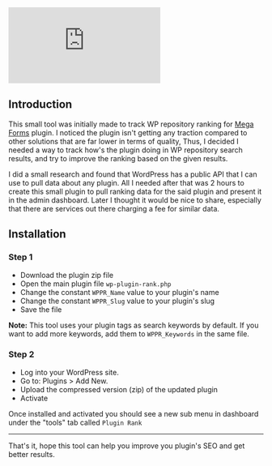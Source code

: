![Screenshot](https://raw.githubusercontent.com/bomsn/wp-plugin-rank/master/screenshot.md)

## Introduction
This small tool was initially made to track WP repository ranking for [Mega Forms](https://wordpress.org/plugins/mega-forms/) plugin. I noticed the plugin isn't getting any traction compared to other solutions that are far lower in terms of quality, Thus, I decided I needed a way to track how's the plugin doing in WP repository search results, and try to improve the ranking based on the given results.

I did a small research and found that WordPress has a public API that I can use to pull data about any plugin. All I needed after that was 2 hours to create this small plugin to pull ranking data for the said plugin and present it in the admin dashboard. Later I thought it would be nice to share, especially that there are services out there charging a fee for similar data.

## Installation

### Step 1
- Download the plugin zip file
- Open the main plugin file `wp-plugin-rank.php`
- Change the constant `WPPR_Name` value to your plugin's name
- Change the constant `WPPR_Slug` value to your plugin's slug
- Save the file

**Note:** This tool uses your plugin tags as search keywords by default. If you want to add more keywords, add them to `WPPR_Keywords` in the same file.

### Step 2
- Log into your WordPress site.
- Go to: Plugins > Add New.
- Upload the compressed version (zip) of the updated plugin
- Activate

Once installed and activated you should see a new sub menu in dashboard under the "tools" tab called `Plugin Rank`

____________________________________________________________

That's it, hope this tool can help you improve you plugin's SEO and get better results.